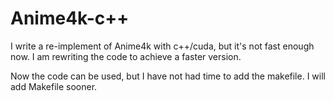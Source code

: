 # Anime4k-c++
I write a re-implement of Anime4k with c++/cuda, but it's not fast enough now. I am rewriting the code to achieve a faster version.

Now the code can be used, but I have not had time to add the makefile. I will add Makefile sooner.

